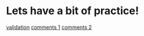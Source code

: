 
# Lets have a bit of practice!

[validation](https://www.typescriptlang.org/play?#code/PTAEGEEMDtQdwKagJYFsAOAnA9gNyQC4AWyAzgPwBQlBAnukgCoIAeBAktOgK4EAK2TOlKgAvKADelUKFyQANtwQAuUKQKZk0AOYBuaaGzRwRGNpWgAFHPmr1mnQEoxAPlnZkAE30ybXyASCqtYKdhpa2s6ibgBG2NjyCDA+oOYc0H6eALIIpKSQ5uTBNmEOka5q4Tr6AL5AA)
[comments 1](https://www.typescriptlang.org/play?#code/PTAEGEEMDtQdwKagJYFsAOAnA9gNyQC4AWyAzqALTxIAm20A5AfDE6AdqAEZJzLHYArsxgBPFNHTCAhNIBQcgqPRJw2VKgTQCpAAo505ALygA3nNChSRbHACSk4QHloAFWzoAXN2zYANggwANwWVjb2jgQAggQAQtgEHKjeXL4BwXIAvgpAA)
[comments 2](https://www.typescriptlang.org/play?#code/PTAEGEEMDtQdwKagJYFsAOAnA9gNyQC4AWyAzqALTxIAm20A5AfDE6AdqAEZJzLHYArsxgBPFNHTCAhNIBQcgqPRJw2VKgTQCpAAo505ALygA3nNChSRbHACSk4QHloAFWzoAXN2zYANggwANwWVjb2jgQAggQAQtgEHKjeXL4BwaChJDQI7ugOUgQA6kRaADIIpKSuRDAAYsj4ahpaOilpgdAhltkI8YnqBcIl5ZXVtdANTeqa2qTt-p0hAL4KckA)


